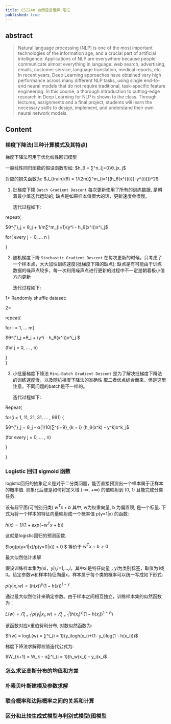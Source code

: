 ```yaml
---
title: CS224n 自然语言理解 笔记
published: true
---
```


## [](#header-2) abstract

> Natural language processing (NLP) is one of the most important technologies of the information age, and a crucial part of artificial intelligence. Applications of NLP are everywhere because people communicate almost everything in language: web search, advertising, emails, customer service, language translation, medical reports, etc. In recent years, Deep Learning approaches have obtained very high performance across many different NLP tasks, using single end-to-end neural models that do not require traditional, task-specific feature engineering. In this course, a thorough introduction to cutting-edge research in Deep Learning for NLP is shown to the class. Through lectures, assignments and a final project, students will learn the necessary skills to design, implement, and understand their own neural network models.

## [](#header-2) Content

### [](#header-3) 梯度下降法(三种计算模式及其特点)
梯度下降法可用于优化线性回归模型

一般线性回归函数的假设函数形如: $h_θ = ∑^n_{j=0}θ_jx_j$

对应的损失函数为: $J_{train}(θ) = 1/(2m)∑^m_{i=1}(h_θ(x^{(i)})-y^{(i)})^2$

1. 批梯度下降  `Batch Gradient Descent` 每次更新使用了所有的训练数据, 是朝着最小值迭代运动的; 缺点是如果样本值很大的话，更新速度会很慢。

   迭代过程如下:

repeat{

$θ^{'}_j = θ_j + 1/m∑^m_{i=1}(y^i - h_θ(x^i))x^i_j​$

for( every j = 0, … n )

}

2. 随机梯度下降 `Stochastic Gradient Descent` 在每次更新的时候，只考虑了一个样本点，大大加快训练速度(批梯度下降的缺点); 缺点是有可能由于训练数据的噪声点较多，每一次利用噪声点进行更新的过程中不一定是朝着极小值方向更新

   迭代过程如下:

1> Randomly shuffle dataset:

2> 

repeat{

for i = 1, … m{

$θ^{'}_j =θ_j + (y^i - h_θ(x^i))x^i_j $

(for j = 0, … , n)

}	
}

3. 小批量梯度下降法 `Mini-Batch Gradient Descent` 是为了解决批梯度下降法的训练速度慢，以及随机梯度下降法的准确性 取二者优点综合而来，但是这里注意，不同问题的batch是不一样的。

   迭代过程如下:

Repeat{

for(i = 1, 11, 21, 31, … , 991) {

$θ^{'}_j = θ_j - α(1/10)∑^{i+9}_{k = i} (h_θ(x^k) - y^k)x^k_j$

(for every j = 0, … , n)

}

}

   

### [](#header-3) Logistic 回归 sigmoid 函数

logistic回归的抽象定义是对于二分类问题，能否直接预测出一个样本属于正样本的概率值. 具象化后便是如何将定义域 (-∞, +∞) 的值映射到 (0, 1) 且能完成分类任务.

设有超平面(可判别归类) $w^Tx + b$ 其中, w为权重向量, b 为偏置项, 是一个标量. 下式为将一个样本的特征向量映射成一个概率值 p(y=1|x) 的函数:

$h(x) = 1/(1 + exp(-w^Tx + b))$

这就是logistic回归的预测函数.

$log(p(y=1|x)/p(y=0|x)) > 0 $ 等价于  $w^Tx + b > 0$ 



最大似然估计求解

假设训练样本集为(xi，yi),*i*=1,...,*l*，其中xi是特征向量；yi为类别标签，取值为1或0。给定参数w和样本特征向量x，样本属于每个类的概率可以统一写成如下形式:

$p(y|x, w) = (h(x))^y(1-h(x))^{1-y}​$

通过最大似然估计来确定参数。由于样本之间相互独立，训练样本集的似然函数为：

$L(w) =𝛱^l_{i = 1}p(y_i|x_i,w) = 𝛱^l_{i = 1}(h(x_i)^{y_i}(1-h(x_i))^{1-y_i}) ​$

该函数对应n重伯努利分布, 对数似然函数为:

$f(w) = logL(w) = ∑^l_{i = 1}(y_ilogh(x_i)+(1- y_i)log(1 - h(x_i)))$

梯度下降法求解得权值迭代公式为:

$W_{k+1} = W_k - α∑^l_{i = 1}(h_w(x_i) - y_i)x_i$

### [](#header-3) 怎么求证高斯分布的均值和方差

### [](#header-3) 朴素贝叶斯建模及参数求解

### [](#header-3) 联合概率和边际概率之间的关系和计算
### [](#header-3) 区分和比较生成式模型与判别式模型(图模型


